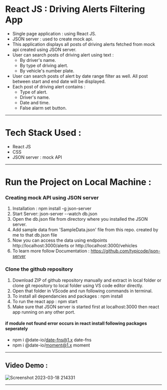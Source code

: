 # React JS : Driving Alerts Filtering App 

- Single page application : using React JS. 
- JSON server : used to create mock api. 
- This application displays all posts of driving alerts fetched from mock api created using JSON server.
- User can search posts of driving alert using text :
  - By driver's name. 
  - By type of driving alert. 
  - By vehicle's number plate.
- User can search posts of alert by date range filter as well. All post between start and end date will be displayed.
- Each post of driving alert contains :
  - Type of alert.
  - Driver's name.
  - Date and time.
  - False alarm set button.
  
---

# Tech Stack Used : 

- React JS
- CSS
- JSON server : mock API

---

# Run the Project on Local Machine  :

### Creating mock API using JSON server
1. Installation : npm install -g json-server
2. Start Server: json-server --watch db.json
3. Open the db.json file from directory where you installed the JSON server. 
4. Add sample data from 'SampleData.json' file from this repo. created by me to that db.json file
5. Now you can access the data using endpoints http://localhost:3000/alerts or http://localhost:3000/vehicles
6. To learn more follow Documentation : https://github.com/typicode/json-server

### Clone the github repository
1. Download ZIP of github repository manually and extract in local folder or clone git repository to local folder using VS code editor directly.
2. Open that folder in VScode and run following commands in terminal. 
3. To install all dependancies and packages : npm install
4. To run the react app : npm start
5. Make sure that JSON server is started first at localhost:3000 then react app running on any other port.

#### if module not found error occurs in react install following packages seperately
- npm i @date-io/date-fns@1.x date-fns
- npm i @date-io/moment@1.x moment

---

## Video Demo :

![Screenshot 2023-03-18 214331](https://user-images.githubusercontent.com/97447480/226118572-3b32ddfb-2592-4255-9f27-156d44bea8aa.png)


---
